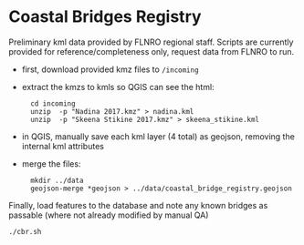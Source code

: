 # Coastal Bridges Registry

Preliminary kml data provided by FLNRO regional staff.
Scripts are currently provided for reference/completeness only, request data from FLNRO to run.

- first, download provided kmz files to `/incoming`
- extract the kmzs to kmls so QGIS can see the html:

        cd incoming
        unzip  -p "Nadina 2017.kmz" > nadina.kml
        unzip  -p "Skeena Stikine 2017.kmz" > skeena_stikine.kml

- in QGIS, manually save each kml layer (4 total) as geojson, removing the internal kml attributes
- merge the files:

        mkdir ../data
        geojson-merge *geojson > ../data/coastal_bridge_registry.geojson

Finally, load features to the database and note any known bridges as passable (where not already modified by manual QA)


    ./cbr.sh

